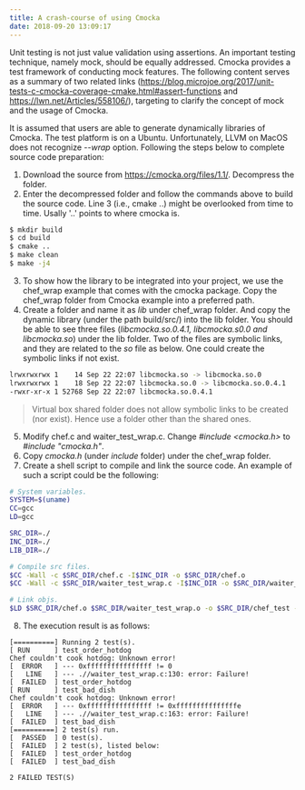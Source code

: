 ```yaml
---
title: A crash-course of using Cmocka
date: 2018-09-20 13:09:17
---
```


Unit testing is not just value validation using assertions. An important testing technique, namely mock, should be equally addressed. Cmocka provides a test framework of conducting mock features. The following content serves as a summary of two related links (https://blog.microjoe.org/2017/unit-tests-c-cmocka-coverage-cmake.html#assert-functions and https://lwn.net/Articles/558106/), targeting to clarify the concept of mock and the usage of Cmocka.

It is assumed that users are able to generate dynamically libraries of Cmocka. The test platform is on a Ubuntu. Unfortunately, LLVM on MacOS does not recognize *--wrap* option. Following the steps below to complete source code preparation:

1. Download the source from https://cmocka.org/files/1.1/. Decompress the folder.
2. Enter the decompressed folder and follow the commands above to build the source code. Line 3 (i.e., cmake ..) might be overlooked from time to time. Usally '..' points to where cmocka is.

```bash
$ mkdir build
$ cd build
$ cmake ..
$ make clean
$ make -j4
```

3. To show how the library to be integrated into your project, we use the chef_wrap example that comes with the cmocka package. Copy the chef_wrap folder from Cmocka example into a preferred path.
4. Create a folder and name it as *lib* under chef_wrap folder. And copy the dynamic library (under the path build/src/) into the lib folder. You should be able to see three files (*libcmocka.so.0.4.1, libcmocka.s0.0 and libcmocka.so*) under the lib folder. Two of the files are symbolic links, and they are related to the *so* file as below. One could create the symbolic links if not exist.

```bash
lrwxrwxrwx 1    14 Sep 22 22:07 libcmocka.so -> libcmocka.so.0
lrwxrwxrwx 1    18 Sep 22 22:07 libcmocka.so.0 -> libcmocka.so.0.4.1
-rwxr-xr-x 1 52768 Sep 22 22:07 libcmocka.so.0.4.1
```

> Virtual box shared folder does not allow symbolic links to be created (nor exist). Hence use a folder other than the shared ones.

5. Modify chef.c and waiter_test_wrap.c. Change *#include <cmocka.h>* to *#include "cmocka.h"*.
6. Copy *cmocka.h* (under *include* folder) under the chef_wrap folder.
7. Create a shell script to compile and link the source code. An example of such a script could be the following:

```bash
# System variables.
SYSTEM=$(uname)
CC=gcc
LD=gcc

SRC_DIR=./
INC_DIR=./
LIB_DIR=./

# Compile src files.
$CC -Wall -c $SRC_DIR/chef.c -I$INC_DIR -o $SRC_DIR/chef.o
$CC -Wall -c $SRC_DIR/waiter_test_wrap.c -I$INC_DIR -o $SRC_DIR/waiter_test_wrap.o

# Link objs.
$LD $SRC_DIR/chef.o $SRC_DIR/waiter_test_wrap.o -o $SRC_DIR/chef_test -L./$LIB_DIR -lcmocka -Wl,-rpath=./$LIB_DIR
```

8. The execution result is as follows:

```log
[==========] Running 2 test(s).
[ RUN      ] test_order_hotdog
Chef couldn't cook hotdog: Unknown error!
[  ERROR   ] --- 0xffffffffffffffff != 0
[   LINE   ] --- .//waiter_test_wrap.c:130: error: Failure!
[  FAILED  ] test_order_hotdog
[ RUN      ] test_bad_dish
Chef couldn't cook hotdog: Unknown error!
[  ERROR   ] --- 0xffffffffffffffff != 0xfffffffffffffffe
[   LINE   ] --- .//waiter_test_wrap.c:163: error: Failure!
[  FAILED  ] test_bad_dish
[==========] 2 test(s) run.
[  PASSED  ] 0 test(s).
[  FAILED  ] 2 test(s), listed below:
[  FAILED  ] test_order_hotdog
[  FAILED  ] test_bad_dish

2 FAILED TEST(S)
```
